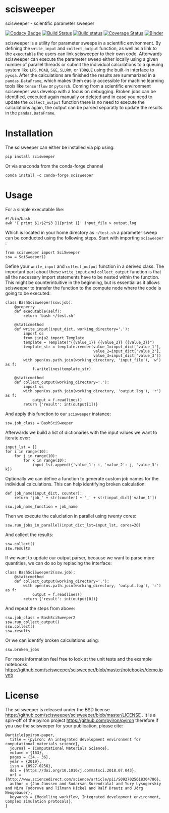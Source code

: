# scisweeper
scisweeper - scientific parameter sweeper

[![Codacy Badge](https://api.codacy.com/project/badge/Grade/caa562772b6944a2bcc3bd4d33ec62b0)](https://www.codacy.com/app/jan-janssen/scisweeper?utm_source=github.com&amp;utm_medium=referral&amp;utm_content=scisweeper/scisweeper&amp;utm_campaign=Badge_Grade)
[![Build Status](https://travis-ci.org/scisweeper/scisweeper.svg?branch=master)](https://travis-ci.org/scisweeper/scisweeper)
[![Build status](https://ci.appveyor.com/api/projects/status/fv7y0esfcypgtbx0/branch/master?svg=true)](https://ci.appveyor.com/project/jan-janssen/scisweeper/branch/master)
[![Coverage Status](https://coveralls.io/repos/github/scisweeper/scisweeper/badge.svg?branch=master)](https://coveralls.io/github/scisweeper/scisweeper?branch=master)
[![Binder](https://mybinder.org/badge_logo.svg)](https://mybinder.org/v2/gh/scisweeper/scisweeper/master?filepath=notebooks%2Fdemo.ipynb)

scisweeper is a utility for parameter sweeps in a scientific environment. By defining the `write_input` and 
`collect_output` function, as well as a link to the `executable` the users can link scisweeper to their own code. 
Afterwards scisweeper can execute the parameter sweep either locally using a given number of parallel threads or submit 
the individual calculations to a queuing system like `LFS`, `MOAB`, `SGE`, `SLURM`, or `TORQUE` using the built-in 
interface to `pysqa`. After the calculations are finished the results are summarized in a `pandas.DataFrame`, which makes 
them easily accessible for machine learning tools like `tensorflow` or `pytorch`. Coming from a scientific environment 
scisweeper was develop with a focus on debugging. Broken jobs can be identified, executed again manually or deleted and 
in case you need to update the `collect_output` function there is no need to execute the calculations again, the output 
can be parsed separatly to update the results in the `pandas.DataFrame`. 

# Installation
The scisweeper can either be installed via pip using:

    pip install scisweeper

Or via anaconda from the conda-forge channel

    conda install -c conda-forge scisweeper


# Usage 
For a simple executable like:

    #!/bin/bash
    awk '{ print $1+$2*$3 }1{print 1}' input_file > output.log

Which is located in your home directory as `~/test.sh` a parameter sweep can be conducted using the following steps. 
Start with importing `scisweeper` : 

    from scisweeper import SciSweeper
    ssw = SciSweeper()
    
Define your `write_input` and `collect_output` function in a derived class. The important part about these `write_input` and `collect_output` function is that all the necessary import statements have to be nested within the function. This might be counterintuitive in the beginning, but is essential as it allows scisweeper to transfer the function to the compute node where the code is going to be executed: 

    class BashSciSweeper(ssw.job):
        @property
        def executable(self): 
            return 'bash ~/test.sh'
        
        @staticmethod
        def write_input(input_dict, working_directory='.'):
            import os 
            from jinja2 import Template
            template = Template("{{value_1}} {{value_2}} {{value_3}}")
            template_str = template.render(value_1=input_dict['value_1'],
                                           value_2=input_dict['value_2'],
                                           value_3=input_dict['value_3'])
            with open(os.path.join(working_directory, 'input_file'), 'w') as f:
                f.writelines(template_str)
    
        @staticmethod
        def collect_output(working_directory='.'):
            import os 
            with open(os.path.join(working_directory, 'output.log'), 'r') as f:
                output = f.readlines()
            return {'result': int(output[1])}

And apply this function to our `scisweeper` instance: 

    ssw.job_class = BashSciSweeper 

Afterwards we build a list of dictionaries with the input values we want to iterate over:

    input_lst = []
    for i in range(10):
        for j in range(10):
            for k in range(10):
                input_lst.append({'value_1': i, 'value_2': j, 'value_3': k}) 

Optionally we can define a function to generate custom job names for the individual calculations. This can help 
identifying broken calculation: 

    def job_name(input_dict, counter):
        return 'job_' + str(counter) + '_' + str(input_dict['value_1'])
    
    ssw.job_name_function = job_name
    
Then we execute the caluclation in parallel using twenty cores:
    
    ssw.run_jobs_in_parallel(input_dict_lst=input_lst, cores=20)

And collect the results: 

    ssw.collect()
    ssw.results
    
If we want to update our output parser, because we want to parse more quantities, we can do so by replacing the 
interface:

    class BashSciSweeper2(ssw.job):
        @staticmethod
        def collect_output(working_directory='.'):
            with open(os.path.join(working_directory, 'output.log'), 'r') as f:
                output = f.readlines()
            return {'result': int(output[0])}
            
And repeat the steps from above:

    ssw.job_class = BashSciSweeper2
    ssw.run_collect_output()
    ssw.collect()
    ssw.results
    
Or we can identify broken calculations using: 

    ssw.broken_jobs
    
For more information feel free to look at the unit tests and the example notebooks.
https://github.com/scisweeper/scisweeper/blob/master/notebooks/demo.ipynb 

# License
The scisweeper is released under the BSD license https://github.com/scisweeper/scisweeper/blob/master/LICENSE . 
It is a spin-off of the pyiron project https://github.com/pyiron/pyiron therefore if you use the scisweeper for your 
publication, please cite: 

    @article{pyiron-paper,
      title = {pyiron: An integrated development environment for computational materials science},
      journal = {Computational Materials Science},
      volume = {163},
      pages = {24 - 36},
      year = {2019},
      issn = {0927-0256},
      doi = {https://doi.org/10.1016/j.commatsci.2018.07.043},
      url = {http://www.sciencedirect.com/science/article/pii/S0927025618304786},
      author = {Jan Janssen and Sudarsan Surendralal and Yury Lysogorskiy and Mira Todorova and Tilmann Hickel and Ralf Drautz and Jörg Neugebauer},
      keywords = {Modelling workflow, Integrated development environment, Complex simulation protocols},
    }
